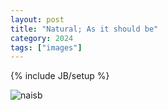 ```yaml
---
layout: post
title: "Natural; As it should be"
category: 2024
tags: ["images"]
---
```

{% include JB/setup %}

![naisb](./image.png)
